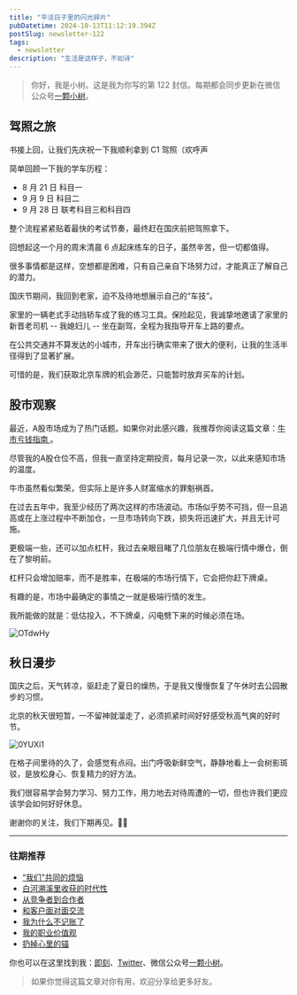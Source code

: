 ```yaml
---
title: "平淡日子里的闪光碎片"
pubDatetime: 2024-10-13T11:12:19.394Z
postSlug: newsletter-122
tags:
  - newsletter
description: "生活是这样子，不如诗"
---
```


> 你好，我是小树。这是我为你写的第 122 封信。每期都会同步更新在微信公众号[一颗小树](https://weixin.sogou.com/weixin?query=a_warm_tree)。

## 驾照之旅

书接上回，让我们先庆祝一下我顺利拿到 C1 驾照（欢呼声

简单回顾一下我的学车历程：

- 8 月 21 日 科目一
- 9 月 9 日 科目二
- 9 月 28 日 联考科目三和科目四

整个流程紧紧贴着最快的考试节奏，最终赶在国庆前把驾照拿下。

回想起这一个月的周末清晨 6 点起床练车的日子，虽然辛苦，但一切都值得。

很多事情都是这样，空想都是困难，只有自己亲自下场努力过，才能真正了解自己的潜力。

国庆节期间，我回到老家，迫不及待地想展示自己的“车技”。

家里的一辆老式手动挡轿车成了我的练习工具。保险起见，我诚挚地邀请了家里的新晋老司机 -- 我媳妇儿 -- 坐在副驾，全程为我指导开车上路的要点。

在公共交通并不算发达的小城市，开车出行确实带来了很大的便利，让我的生活半径得到了显著扩展。

可惜的是，我们获取北京车牌的机会渺茫，只能暂时放弃买车的计划。

## 股市观察

最近，A股市场成为了热门话题。如果你对此感兴趣，我推荐你阅读这篇文章：[牛市亏钱指南
](https://mp.weixin.qq.com/s/OF9RdOahvcHvH1MTeT-Z7A)。

尽管我的A股仓位不高，但我一直坚持定期投资，每月记录一次，以此来感知市场的温度。

牛市虽然看似繁荣，但实际上是许多人财富缩水的罪魁祸首。

在过去五年中，我至少经历了两次这样的市场波动。市场似乎势不可挡，但一旦追高或在上涨过程中不断加仓，一旦市场转向下跌，损失将迅速扩大，并且无计可施。

更极端一些，还可以加点杠杆，我过去亲眼目睹了几位朋友在极端行情中爆仓，倒在了黎明前。

杠杆只会增加赔率，而不是胜率，在极端的市场行情下，它会把你赶下牌桌。

有趣的是，市场中最确定的事情之一就是极端行情的发生。

我所能做的就是：低估投入，不下牌桌，闪电劈下来的时候必须在场。

![OTdwHy](https://blog-1253298428.cos.ap-shanghai.myqcloud.com/uPic/OTdwHy.jpg)

## 秋日漫步

国庆之后，天气转凉，驱赶走了夏日的燥热，于是我又慢慢恢复了午休时去公园散步的习惯。

北京的秋天很短暂，一不留神就溜走了，必须抓紧时间好好感受秋高气爽的好时节。

![0YUXi1](https://blog-1253298428.cos.ap-shanghai.myqcloud.com/uPic/0YUXi1.jpg)

在格子间里待的久了，会感觉有点闷。出门呼吸新鲜空气，静静地看上一会树影斑驳，是放松身心、恢复精力的好方法。

我们很容易学会努力学习、努力工作，用力地去对待周遭的一切，但也许我们更应该学会如何好好休息。

谢谢你的关注，我们下期再见。👋🏻

---

### 往期推荐

- [“我们”共同的烦恼](https://mp.weixin.qq.com/s/inwBZpOOSKUCfGKbdMuv2Q)
- [白河溯溪里收获的时代性](https://mp.weixin.qq.com/s/9SfrMj3rQNx4hbQzRhoj0g)
- [从竞争者到合作者](https://mp.weixin.qq.com/s/AuM79RmjVjGqaxV0ctp3cw)
- [和客户面对面交流](https://mp.weixin.qq.com/s/Y3leF4s13u1ePbyXFy_FQg)
- [我为什么不记账了](https://mp.weixin.qq.com/s/W4SCVVzg27aW0N_YwhK2eA)
- [我的职业价值观](https://mp.weixin.qq.com/s/R1qQuwR_MPC3KBU7W1jvMA)
- [扔掉心里的锚](https://mp.weixin.qq.com/s/eVd9qL8SioCuz-mdaAsOkA)

你也可以在这里找到我：[即刻](https://okjk.co/3Vsn5T)、[Twitter](https://twitter.com/yeshu_in_future)、微信公众号[一颗小树](https://weixin.sogou.com/weixin?query=a_warm_tree)。

> 如果你觉得这篇文章对你有用，欢迎分享给更多好友。
